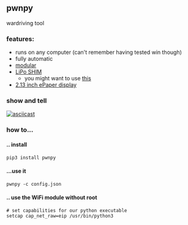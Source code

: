 ## pwnpy

wardriving tool

### features:
- runs on any computer (can't remember having tested win though)
- fully automatic
- [modular](https://github.com/nbdy/pwnpy/tree/master/modules)
- [LiPo SHIM](https://shop.pimoroni.com/products/lipo-shim) <br>
    - you might want to use [this](https://github.com/nbdy/clean-shutdown)
- [2.13 inch ePaper display](https://www.waveshare.com/wiki/2.13inch_e-Paper_HAT_(B))

### show and tell
[![asciicast](https://asciinema.org/a/299821.svg)](https://asciinema.org/a/299821)
### how to...
#### .. install
```shell
pip3 install pwnpy
```
#### ...use it
```shell script
pwnpy -c config.json
```

#### .. use the WiFi module without root
```shell
# set capabilities for our python executable
setcap cap_net_raw=eip /usr/bin/python3
```